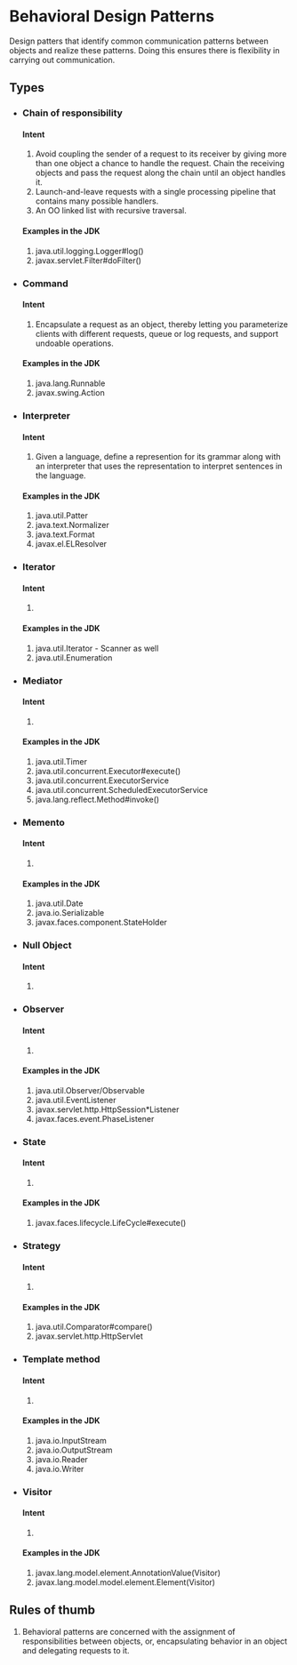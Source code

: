# Behavioral Design Patterns
Design patters that identify common communication patterns between objects and realize these patterns. Doing this ensures there is flexibility in carrying out communication.

## Types

- ### Chain of responsibility
    #### Intent
    1. Avoid coupling the sender of a request to its receiver by giving more
        than one object a chance to handle the request. Chain the receiving 
        objects and pass the request along the chain until an object handles it.
    2. Launch-and-leave requests with a single processing pipeline that contains many possible handlers.
    3. An OO linked list with recursive traversal.
    
    #### Examples in the JDK
    1. java.util.logging.Logger#log()
    2. javax.servlet.Filter#doFilter()
        
- ### Command
    #### Intent
    1. Encapsulate a request as an object, thereby letting you parameterize clients with different requests, queue or log requests, and support undoable operations.
    
    #### Examples in the JDK
    1. java.lang.Runnable
    2. javax.swing.Action
- ### Interpreter
    #### Intent
    1.   Given a language, define a represention for its grammar along with an interpreter that uses the representation to interpret sentences in the language.
    #### Examples in the JDK
    1. java.util.Patter
    2. java.text.Normalizer
    3. java.text.Format
    4. javax.el.ELResolver
- ### Iterator
    #### Intent
    1.   
    #### Examples in the JDK
    1. java.util.Iterator - Scanner as well
    2. java.util.Enumeration
- ### Mediator
    #### Intent
    1.
    #### Examples in the JDK
    1. java.util.Timer
    2. java.util.concurrent.Executor#execute()
    3. java.util.concurrent.ExecutorService
    4. java.util.concurrent.ScheduledExecutorService
    5. java.lang.reflect.Method#invoke()
- ### Memento
    #### Intent
    1.
    #### Examples in the JDK
    1. java.util.Date
    2. java.io.Serializable
    3. javax.faces.component.StateHolder 
- ### Null Object
    #### Intent
    1.   
- ### Observer
    #### Intent
    1.
    #### Examples in the JDK
    1. java.util.Observer/Observable
    2. java.util.EventListener
    3. javax.servlet.http.HttpSession*Listener
    4. javax.faces.event.PhaseListener
- ### State
    #### Intent
    1.   
    #### Examples in the JDK
    1. javax.faces.lifecycle.LifeCycle#execute()
- ### Strategy
    #### Intent
    1.   
    #### Examples in the JDK
    1. java.util.Comparator#compare()
    2. javax.servlet.http.HttpServlet
- ### Template method
    #### Intent
    1.   
    #### Examples in the JDK
    1. java.io.InputStream
    2. java.io.OutputStream
    3. java.io.Reader
    4. java.io.Writer
- ### Visitor
    #### Intent
    1.   
    #### Examples in the JDK
    1. javax.lang.model.element.AnnotationValue(Visitor)
    2. javax.lang.model.model.element.Element(Visitor)
## Rules of thumb

1. Behavioral patterns are concerned with the assignment of responsibilities between objects, or, encapsulating behavior in an object and delegating requests to it.
